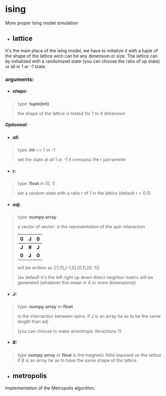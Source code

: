 # ising
More proper Ising model simulation

- ## lattice
It's the main place of the ising model, we have to initialize it with a tuple of the shape of the lattice wich can be any dimension or size.
The lattice can by initialized with a randomized state (you can choose the ratio of up state) or all in 1 or -1 state.

### arguments:

- ##### shape:
>   type: **tuple(int)**
>
>
>   the shape of the lattice is tested for 1 to 4 dimension

##### Optionnal:

- ##### all: 

>    type: **int** == 1 or -1
>
>    set the state at all 1 or -1 it overpass the r parrameter

- ##### r: 

>   type: **float** in [0, 1]
>
>   set a random state with a ratio r of 1 in the lattice (default r = 0.5)

- ##### adj: 

>   type: **numpy.array**
>
>   a vector of vector: is the representation of the spin interaction
>
>   |  0  |  J  |  0  |
>   | --- | --- | --- |
>   |**J**|**#**|**J**| 
>   |**0**|**J**|**0**| 
>
>   will be written as [[1,0],[-1,0],[0,1],[0,-1]]
>   
>   (as default it's the left right up down direct neighbor matrix will be genereted (whatever this mean in 4 or more dimensions))

- ##### J:

>   type: **numpy.array** or **float**
>
>   Is the interraction between spins, 
>   if J is an array he as to be the same length than adj 
>
>   (you can choose to make anisotropic iteractions !!)

- ##### B:
>   type **numpy.array** or **float**
>   is the magnetic field imposed on the lattice
>   if B is an array he as to have the same shape of the lattice 

        

- ## metropolis
Implementation of the Metropolis algorithm.
